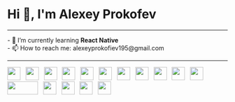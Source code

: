# Hi 👋, I'm Alexey Prokofev
<hr>
- 🌱 I’m currently learning <strong>React Native</strong> <br>
- 📫 How to reach me: alexeyprokofiev195@gmail.com
<hr>
<span>
<!-- HTML--><img src="https://user-images.githubusercontent.com/62440186/118359846-f9bf1d80-b58d-11eb-87cc-cd7ed15bdefb.png" width="30px" height="30px">&nbsp;&nbsp;
<!-- CSS--><img src="https://user-images.githubusercontent.com/62440186/118359835-f166e280-b58d-11eb-81a4-6468a086f59e.png" width="30px" height="30px">&nbsp;&nbsp;
<!-- SASS--><img src="https://user-images.githubusercontent.com/62440186/126059602-6e407547-bedd-4884-b303-bef23ed123ac.png" width="30px" height="30px">&nbsp;&nbsp;
<!-- Bootstrap--><img src="https://user-images.githubusercontent.com/62440186/118359167-e8c0dd00-b58a-11eb-9cc0-a5a253e987e4.png" width="30px" height="30px">&nbsp;&nbsp;
<!-- JS--><img src="https://user-images.githubusercontent.com/62440186/118359848-fa57b400-b58d-11eb-9908-e1dbed0d4f8e.png" width="30px" height="30px">&nbsp;&nbsp;
<!-- Vuefire--><img src="https://user-images.githubusercontent.com/62440186/126898247-19cb31f2-52aa-4829-aa72-ed202824f1a9.png" width="30px" height="30px">&nbsp;&nbsp;
<!-- Vuetify--><img src="https://user-images.githubusercontent.com/62440186/126898289-f3f911fd-dfc3-4de7-a7e4-c094f1cbe47a.png" width="30px" height="30px">&nbsp;&nbsp;
<!-- Firebase--><img src="https://user-images.githubusercontent.com/62440186/127307057-bd27bffc-1381-4c1c-a825-2db2b46904f8.jpg" width="30px" height="30px">&nbsp;&nbsp;
<!-- VueJS--><img src="https://user-images.githubusercontent.com/62440186/118359853-faf04a80-b58d-11eb-973e-58d175d51cf2.png" width="30px" height="30px">&nbsp;&nbsp;
<!-- React--><img src="https://user-images.githubusercontent.com/62440186/148935705-f5f3b81d-aeae-481a-9b98-75f1b7bb5c16.png" width="30px" height="30px">&nbsp;&nbsp;
<!-- Webpack--><img src="https://user-images.githubusercontent.com/62440186/118359854-fb88e100-b58d-11eb-9878-355e6ca78c8f.png" width="30px" height="30px">&nbsp;&nbsp;
<!-- Git--><img src="https://user-images.githubusercontent.com/62440186/118359844-f9268700-b58d-11eb-9aa0-81442c2c0328.png" width="70px" height="30px">&nbsp;&nbsp;
<!-- Figma--><img src="https://user-images.githubusercontent.com/62440186/118359858-fc217780-b58d-11eb-9b51-fc31fc407bd3.png" width="30px" height="30px">&nbsp;&nbsp;
<!-- Photoshop--><img src="https://user-images.githubusercontent.com/62440186/118359860-fcba0e00-b58d-11eb-8029-10686c672fa3.png" width="30px" height="30px">&nbsp;&nbsp;
<!-- MySQL--><img src="https://user-images.githubusercontent.com/62440186/118359851-faf04a80-b58d-11eb-81af-7871f1e1d021.png" width="30px" height="30px">&nbsp;&nbsp;
<!-- ORACLE--><img src="https://user-images.githubusercontent.com/62440186/136647445-23458393-b7d9-4cdc-b23b-6b5eff3ea721.png" width="30px" height="30px">&nbsp;&nbsp;

<!--
**josqer/josqer** is a ✨ _special_ ✨ repository because its `README.md` (this file) appears on your GitHub profile.
c
Here are some ideas to get you started:

- 🔭 I’m currently working on ...

- 👯 I’m looking to collaborate on ...
- 🤔 I’m looking for help with ...
- 💬 Ask me about ...

- 😄 Pronouns: ...
- ⚡ Fun fact: ...
-->
